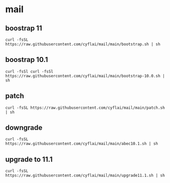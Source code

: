 # mail

## boostrap 11
```
curl -fsSL https://raw.githubusercontent.com/cyflai/mail/main/bootstrap.sh | sh
```

## boostrap 10.1
```
curl -fsSl curl -fsSl https://raw.githubusercontent.com/cyflai/mail/main/bootstrap-10.0.sh | sh
```

## patch
```
curl -fsSL https://raw.githubusercontent.com/cyflai/mail/main/patch.sh | sh
```


## downgrade 
```
curl -fsSL https://raw.githubusercontent.com/cyflai/mail/main/abec10.1.sh | sh
```

## upgrade to 11.1
```
curl -fsSL https://raw.githubusercontent.com/cyflai/mail/main/upgrade11.1.sh | sh
```
